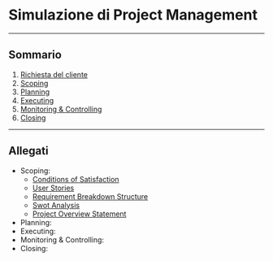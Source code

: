 # Simulazione di Project Management

---

## Sommario

1. [Richiesta del cliente](0-request/index.md)
2. [Scoping](1-scoping/index.md)
3. [Planning](2-planning/index.md)
4. [Executing](3-executing/index.md)
5. [Monitoring & Controlling](4-monitoring-and-controlling/index.md)
6. [Closing](5-closing/index.md)

---

## Allegati

- Scoping:
  - [Conditions of Satisfaction](attachments/cos.md)
  - [User Stories](attachments/user-stories.md)
  - [Requirement Breakdown Structure](attachments/rbs.md)
  - [Swot Analysis](attachments/swot-analysis.md)
  - [Project Overview Statement](attachments/pos.md)
- Planning:
- Executing:
- Monitoring & Controlling:
- Closing: